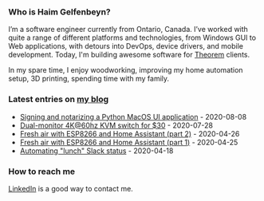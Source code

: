 ### Who is Haim Gelfenbeyn?
I’m a software engineer currently from Ontario, Canada. I’ve worked with quite a range of different platforms and
technologies, from Windows GUI to Web applications, with detours into DevOps, device drivers, and mobile development.
Today, I'm building awesome software for [Theorem](https://theorem.co) clients.

In my spare time, I enjoy woodworking, improving my home automation setup, 3D printing, spending time with my family.

### Latest entries on [my blog](https://haim.dev)
<!-- blog starts -->
* [Signing and notarizing a Python MacOS UI application](https://haim.dev/posts/2020-08-08-python-macos-app/) - 2020-08-08
* [Dual-monitor 4K@60hz KVM switch for $30](https://haim.dev/posts/2020-07-28-dual-monitor-kvm/) - 2020-07-28
* [Fresh air with ESP8266 and Home Assistant (part 2)](https://haim.dev/posts/2020-04-26-hrv-with-esp8266-2/) - 2020-04-26
* [Fresh air with ESP8266 and Home Assistant (part 1)](https://haim.dev/posts/2020-04-25-hrv-with-esp8266-1/) - 2020-04-25
* [Automating "lunch" Slack status](https://haim.dev/posts/2020-04-18-slack-status/) - 2020-04-18
<!-- blog ends -->

### How to reach me
[LinkedIn](https://www.linkedin.com/in/haimg/) is a good way to contact me.
